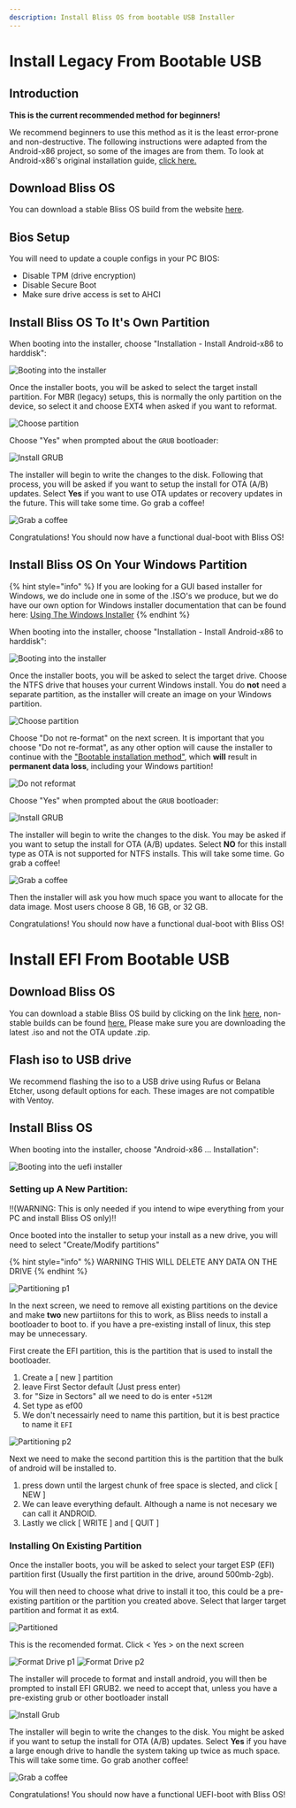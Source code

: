 ```yaml
---
description: Install Bliss OS from bootable USB Installer
---
```


# Install Legacy From Bootable USB

## Introduction

**This is the current recommended method for beginners!**

We recommend beginners to use this method as it is the least error-prone and non-destructive. The following instructions were adapted from the Android-x86 project, so some of the images are from them. To look at Android-x86's original installation guide, [click here.](https://www.android-x86.org/installhowto.html)

## Download Bliss OS

You can download a stable Bliss OS build from the website [here](https://blissos.org).

## Bios Setup

You will need to update a couple configs in your PC BIOS:
- Disable TPM (drive encryption)
- Disable Secure Boot
- Make sure drive access is set to AHCI

## Install Bliss OS To It's Own Partition

When booting into the installer, choose "Installation - Install Android-x86 to harddisk":

![Booting into the installer](../.gitbook/assets/booting-into-installer.png)

Once the installer boots, you will be asked to select the target install partition. For MBR (legacy) setups, this is normally the only partition on the device, so select it and choose EXT4 when asked if you want to reformat.  

![Choose partition](../.gitbook/assets/choose-partition.png)

Choose "Yes" when prompted about the `GRUB` bootloader:

![Install GRUB](../.gitbook/assets/install-grub.png)

The installer will begin to write the changes to the disk. Following that process, you will be asked if you want to setup the install for OTA (A/B) updates. Select **Yes** if you want to use OTA updates or recovery updates in the future. This will take some time. Go grab a coffee!

![Grab a coffee](../.gitbook/assets/grab-a-coffee.png)

Congratulations! You should now have a functional dual-boot with Bliss OS!

## Install Bliss OS On Your Windows Partition

{% hint style="info" %}
If you are looking for a GUI based installer for Windows, we do include one in some of the .ISO's we produce, but we do have our own option for Windows installer documentation that can be found here: [Using The Windows Installer](using-the-windows-installer/using-the-windows-installer.md)
{% endhint %}

When booting into the installer, choose "Installation - Install Android-x86 to harddisk":

![Booting into the installer](../.gitbook/assets/booting-into-installer.png)

Once the installer boots, you will be asked to select the target drive. Choose the NTFS drive that houses your current Windows install. You do **not** need a separate partition, as the installer will create an image on your Windows partition.

![Choose partition](../.gitbook/assets/choose-partition.png)

Choose "Do not re-format" on the next screen. It is important that you choose "Do not re-format", as any other option will cause the installer to continue with the ["Bootable installation method"](install-from-bootable-usb.md#bootable-installation-method-mbruefiesp-3264-bit), which **will** result in **permanent data loss**, including your Windows partition!

![Do not reformat](../.gitbook/assets/do-not-reformat.png)

Choose "Yes" when prompted about the `GRUB` bootloader:

![Install GRUB](../.gitbook/assets/install-grub.png)

The installer will begin to write the changes to the disk. You may be asked if you want to setup the install for OTA (A/B) updates. Select **NO** for this install type as OTA is not supported for NTFS installs. This will take some time. Go grab a coffee!

![Grab a coffee](../.gitbook/assets/grab-a-coffee.png)

Then the installer will ask you how much space you want to allocate for the data image. Most users choose 8 GB, 16 GB, or 32 GB.

Congratulations! You should now have a functional dual-boot with Bliss OS!

# Install EFI From Bootable USB

## Download Bliss OS

You can download a stable Bliss OS build by clicking on the link [here](https://sourceforge.net/projects/blissos-x86/), non-stable builds can be found [here.](https://sourceforge.net/projects/blissos-dev/) 
Please make sure you are downloading the latest .iso and not the OTA update .zip.

## Flash iso to USB drive

We recommend flashing the iso to a USB drive using Rufus or Belana Etcher, usong default options for each. 
These images are not compatible with Ventoy. 

## Install Bliss OS

When booting into the installer, choose "Android-x86 ... Installation":

![Booting into the uefi installer](../.gitbook/assets/uefi-boot-installer.png)

### Setting up A New Partition:

!!(WARNING: This is only needed if you intend to wipe everything from your PC and install Bliss OS only)!!

Once booted into the installer to setup your install as a new drive, you will need to select "Create/Modify partitions" 

{% hint style="info" %}
WARNING THIS WILL DELETE ANY DATA ON THE DRIVE
{% endhint %}

![Partitioning p1](../.gitbook/assets/uefi-create.png)

In the next screen, we need to remove all existing partitions on the device and make **two** new partiitons for this to work, as Bliss needs to install a bootloader to boot to. if you have a pre-existing install of linux, this step may be unnecessary.

First create the EFI partition, this is the partition that is used to install the bootloader. 

1. Create a [ new ] partition
2. leave First Sector default (Just press enter)
3. for "Size in Sectors" all we need to do is enter `+512M`
4. Set type as ef00
5. We don't necessairly need to name this partition, but it is best practice to name it `EFI`

![Partitioning p2](../.gitbook/assets/uefi-android.png)

Next we need to make the second partition this is the partition that the bulk of android will be installed to.

1. press down until the largest chunk of free space is slected, and click [ NEW ]
2. We can leave everything default. Although a name is not necesary we can call it ANDROID.
3. Lastly we click [ WRITE ] and [ QUIT ] 

### Installing On Existing Partition

Once the installer boots, you will be asked to select your target ESP (EFI) partition first (Usually the first partition in the drive, around 500mb-2gb).

You will then need to choose what drive to install it too, this could be a pre-existing partition or the partition you created above. Select that larger target partition and format it as ext4. 

![Partitioned](../.gitbook/assets/uefi-partitioned.png)

This is the recomended format. Click < Yes > on the next screen

![Format Drive p1](../.gitbook/assets/uefi-ext4.png)
![Format Drive p2](../.gitbook/assets/uefi-risks.png)

The installer will procede to format and install android, you will then be prompted to install EFI GRUB2. we need to accept that, unless you have a pre-existing grub or other bootloader install

![Install Grub](../.gitbook/assets/uefi-grub.png)

The installer will begin to write the changes to the disk. You might be asked if you want to setup the install for OTA (A/B) updates. Select **Yes** if you have a large enough drive to handle the system taking up twice as much space. This will take some time. Go grab another coffee!

![Grab a coffee](../.gitbook/assets/grab-a-coffee.png)

Congratulations! You should now have a functional UEFI-boot with Bliss OS!
